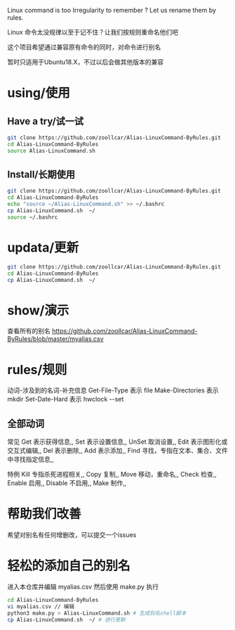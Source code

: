 Linux command is too Irregularity to remember ? Let us rename them by rules.

Linux 命令太没规律以至于记不住？让我们按规则重命名他们吧

这个项目希望通过兼容原有命令的同时，对命令进行别名

暂时只适用于Ubuntu18.X，不过以后会做其他版本的兼容

# using/使用
## Have a try/试一试
```bash
git clone https://github.com/zoollcar/Alias-LinuxCommand-ByRules.git
cd Alias-LinuxCommand-ByRules
source Alias-LinuxCommand.sh
```

## Install/长期使用
```bash
git clone https://github.com/zoollcar/Alias-LinuxCommand-ByRules.git
cd Alias-LinuxCommand-ByRules
echo "source ~/Alias-LinuxCommand.sh" >> ~/.bashrc
cp Alias-LinuxCommand.sh  ~/
source ~/.bashrc
```

# updata/更新
```bash
git clone https://github.com/zoollcar/Alias-LinuxCommand-ByRules.git
cd Alias-LinuxCommand-ByRules
cp Alias-LinuxCommand.sh  ~/
```

# show/演示

查看所有的别名 https://github.com/zoollcar/Alias-LinuxCommand-ByRules/blob/master/myalias.csv

# rules/规则

动词-涉及到的名词-补充信息
Get-File-Type 表示 file
Make-Directories 表示 mkdir
Set-Date-Hard 表示 hwclock --set

## 全部动词

常见
Get 表示获得信息,,
Set 表示设置信息,,
UnSet 取消设置,,
Edit 表示图形化或交互式编辑,,
Del 表示删除,,
Add 表示添加,,
Find 寻找，专指在文本、集合、文件中寻找指定信息,,

特例
Kill 专指杀死进程相关,,
Copy 复制,,
Move 移动，重命名,,
Check 检查,,
Enable 启用,,
Disable 不启用,,
Make 制作,,

# 帮助我们改善

希望对别名有任何增删改，可以提交一个issues

# 轻松的添加自己的别名

进入本仓库并编辑 myalias.csv
然后使用 make.py 执行
```bash
cd Alias-LinuxCommand-ByRules
vi myalias.csv // 编辑
python3 make.py > Alias-LinuxCommand.sh # 生成别名shell脚本
cp Alias-LinuxCommand.sh  ~/ # 进行更新
```
